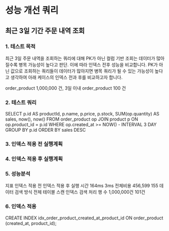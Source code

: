 # 성능 개선 쿼리

## 최근 3일 기간 주문 내역 조회

### 1. 테스트 목적

   최근 3일 주문 내역을 조회하는 쿼리에 대해
   PK가 아닌 컬럼 기반 조회는 데이터가 많아질수록 병목 가능성이 높다고 판단.
   이에 따라 인덱스 전후 성능을 비교합니다.
PK가 아닌 값으로 조회하는 쿼리들이 데이터가 많아지면 병목 쿼리가 될 수 있는 가능성이 높다고 생각하여 아래 케이스의 인덱스 전과 후를 비교하고자 합니다.

order_product 1,000,000 건, 3일 이내 order_product 100 건

### 2. 테스트 쿼리
SELECT
p.id AS productId,
p.name,
p.price,
p.stock,
SUM(op.quantity) AS sales,
now(),
now()
FROM order_product op
JOIN product p ON op.product_id = p.id
WHERE op.created_at >= NOW() - INTERVAL 3 DAY
GROUP BY p.id
ORDER BY sales DESC

### 3. 인덱스 적용 전 실행계획
### 4. 인덱스 적용 후 실행계획

### 5. 성능분석
   지표	            인덱스 적용 전	   인덱스 적용 후
   실행 시간	        164ms	           3ms
   전체비용	        456,599	           155
   데이터 검색 방식	전체 테이블 스캔	   인덱스 검색
   처리 행 수	    1,000,000건        101건

### 6. 인덱스 적용 
   CREATE INDEX idx_order_product_created_at_product_id
   ON order_product (created_at, product_id);
